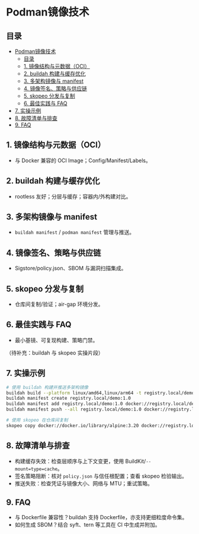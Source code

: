 # Podman镜像技术

## 目录

- [Podman镜像技术](#podman镜像技术)
  - [目录](#目录)
  - [1. 镜像结构与元数据（OCI）](#1-镜像结构与元数据oci)
  - [2. buildah 构建与缓存优化](#2-buildah-构建与缓存优化)
  - [3. 多架构镜像与 manifest](#3-多架构镜像与-manifest)
  - [4. 镜像签名、策略与供应链](#4-镜像签名策略与供应链)
  - [5. skopeo 分发与复制](#5-skopeo-分发与复制)
  - [6. 最佳实践与 FAQ](#6-最佳实践与-faq)
- [7. 实操示例](#7-实操示例)
- [8. 故障清单与排查](#8-故障清单与排查)
- [9. FAQ](#9-faq)

## 1. 镜像结构与元数据（OCI）

- 与 Docker 兼容的 OCI Image；Config/Manifest/Labels。

## 2. buildah 构建与缓存优化

- rootless 友好；分层与缓存；容器内/外构建对比。

## 3. 多架构镜像与 manifest

- `buildah manifest` / `podman manifest` 管理与推送。

## 4. 镜像签名、策略与供应链

- Sigstore/policy.json、SBOM 与漏洞扫描集成。

## 5. skopeo 分发与复制

- 仓库间复制/验证；air-gap 环境分发。

## 6. 最佳实践与 FAQ

- 最小基镜、可复现构建、策略门禁。

（待补充：buildah 与 skopeo 实操片段）

## 7. 实操示例

```bash
# 使用 buildah 构建并推送多架构镜像
buildah build --platform linux/amd64,linux/arm64 -t registry.local/demo:1.0 .
buildah manifest create registry.local/demo:1.0
buildah manifest add registry.local/demo:1.0 docker://registry.local/demo:1.0
buildah manifest push --all registry.local/demo:1.0 docker://registry.local/demo:1.0

# 使用 skopeo 在仓库间复制
skopeo copy docker://docker.io/library/alpine:3.20 docker://registry.local/mirror/alpine:3.20
```

## 8. 故障清单与排查

- 构建缓存失效：检查层顺序与上下文变更，使用 BuildKit/`--mount=type=cache`。
- 签名策略阻断：核对 `policy.json` 与信任根配置；查看 skopeo 检验输出。
- 推送失败：检查凭证与镜像大小、网络与 MTU；重试策略。

## 9. FAQ

- 与 Dockerfile 兼容性？buildah 支持 Dockerfile，亦支持更细粒度命令集。
- 如何生成 SBOM？结合 syft、tern 等工具在 CI 中生成并附加。
